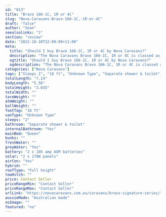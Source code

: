 ```yaml
---
id: "813"
title: "Bravo 166-1C, 1R or 4C"
slug: "Nova-Caravans-Bravo-166-1C,-1R-or-4C"
draft: "false"
author: "Sean"
seealsolinks: "1"
section: "review"
date: "2022-10-10T22:00:09+11:00"
meta:
  title: "Should I buy Bravo 166-1C, 1R or 4C by Nova Caravans?"
  description: "The Nova Caravans Bravo 166-1C, 1R or 4C is classed as Unknown Type, and sleeps 2 people. It is Australian made and comes in at 18 ft. It generally has Separate shower & toilet."
  ogtitle: "Should I buy Bravo 166-1C, 1R or 4C by Nova Caravans?"
  ogdescription: "The Nova Caravans Bravo 166-1C, 1R or 4C is classed as Unknown Type, and sleeps 2 people. It is Australian made and comes in at 18 ft. It generally has Separate shower & toilet."
categories: ["Nova Caravans"]
tags: ["Sleeps 2", "18 ft", "Unknown Type", "Separate shower & toilet", "Full height", "Price Unknown", "Australian made"]
totalLength: "7.14"
bodyLength: "5.56"
totalHeight: "3.035"
totalWidth: ""
tareWeight: ""
atmWeight: ""
ballWeight: ""
footTag: "18 ft"
vanType: "Unknown Type"
sleeps: "2"
bathroom: "Separate shower & toilet"
internalBathroom: "Yes"
mainBed: "Queen"
bunks: ""
freshWater: ""
greyWater: "Yes"
battery: "2 x 105 amp AGM batteries"
solar: "2 x 170W panels"
airCon: "Yes"
hybrid: ""
roofType: "Full height"
towHitch: ""
price: Contact Seller
priceRangeMin: "Contact Seller"
priceRangeMax: "Contact Seller"
urlLink: "https://novacaravans.com.au/caravans/bravo-signature-series/"
aussieMade: "Australian made"
noImage: ""
featured: "no"
---
```

